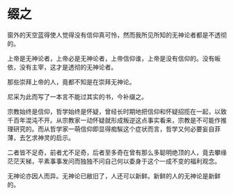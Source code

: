    

# 缀之

窗外的天空蓝得使人觉得没有信仰真可怜，然而我所见所知的无神论者都是不透彻的。

上帝是无神论者，上帝必是无神论者，上帝信仰谁，上帝是没有信仰的。没有皈依，没有主宰，这才是透彻的无神论者。

那些崇拜上帝的人，竟都不知是在崇拜无神论。

尼采为此而写了一本言不能过其实的书，今补缀之。

宗教始终是信仰，哲学始终是怀疑，曾经长时期地把信仰和怀疑招揽在一起，以致千百年混沌不开。从宗教家一动怀疑就形成叛逆这点事实看来，宗教是不可能作推理研究的。而从哲学家一萌信仰即显得痴騃这个症状而言，哲学又何必要妄自菲薄，去乞求神灵的启示。

二者皆不足奇，前者尤不足奇，后者至多奇在曾有那么多聪明绝顶的人，竟去攀缘茫茫天梯，平素事事发问而独独不问自己何以委身于这个一成不变的福利观念。

无神论亦因人而异。无神论已敝旧了，人还可以新鲜。新鲜的人的无神论是新鲜的。